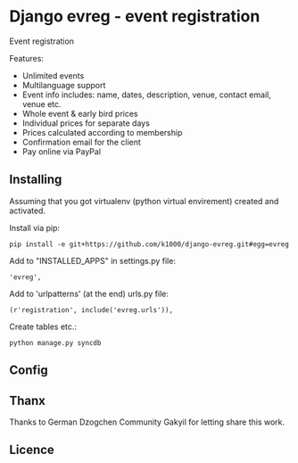 Django evreg - event registration
=================================

Event registration

Features:
* Unlimited events
* Multilanguage support
* Event info includes: name, dates, description, venue, contact email, venue etc.
* Whole event & early bird prices
* Individual prices for separate days
* Prices calculated according to membership
* Confirmation email for the client
* Pay online via PayPal

Installing
----------
Assuming that you got virtualenv (python virtual envirement) created and activated.

Install via pip:

    pip install -e git+https://github.com/k1000/django-evreg.git#egg=evreg

Add to "INSTALLED_APPS" in settings.py file:
    
    'evreg',

Add to 'urlpatterns' (at the end) urls.py file:
    
    (r'registration', include('evreg.urls')),
    
Create tables etc.:

    python manage.py syncdb

Config
------

Thanx
-----
Thanks to German Dzogchen Community Gakyil for letting share this work.


Licence
-------

